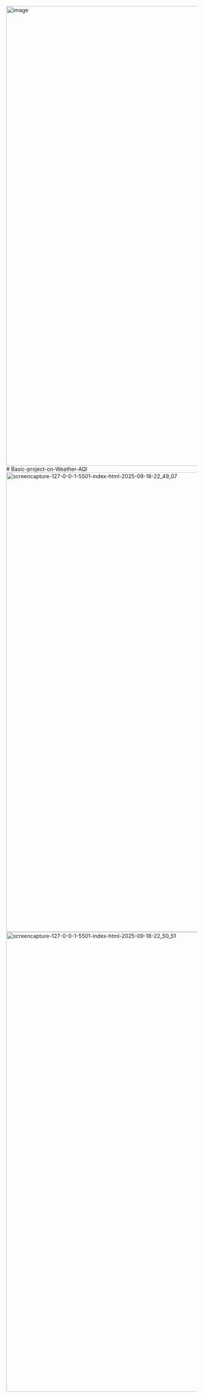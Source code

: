 <img width="1920" height="1217" alt="image" src="https://github.com/user-attachments/assets/2f401227-66c1-4117-9ffe-d962c9bab7ce" /># Basic-project-on-Weather-AQI
<img width="1920" height="1217" alt="screencapture-127-0-0-1-5501-index-html-2025-09-18-22_49_07" src="https://github.com/user-attachments/assets/2c9ad227-8026-40e9-a5f4-8bc2696c28b9" />
<img width="1920" height="1217" alt="screencapture-127-0-0-1-5501-index-html-2025-09-18-22_50_51" src="https://github.com/user-attachments/assets/008bf9d7-57e4-47a6-b45b-d6c47ae7b8b0" />
